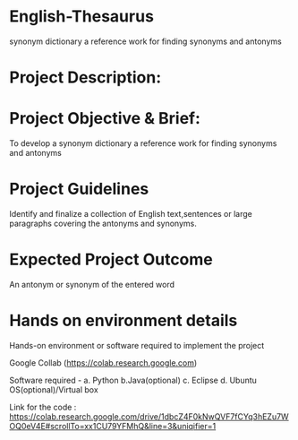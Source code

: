 # English-Thesaurus
 synonym dictionary a reference work for finding synonyms and antonyms
# Project Description:
# Project Objective & Brief:
To develop a synonym dictionary a reference work for finding synonyms and antonyms
# Project Guidelines
Identify and finalize a collection of English text,sentences or large paragraphs covering the antonyms and synonyms.
# Expected Project Outcome
An antonym or synonym of the entered word
# Hands on environment details
Hands-on environment or software required to implement the project

Google Collab (https://colab.research.google.com)

Software required - a. Python b.Java(optional) c. Eclipse d. Ubuntu OS(optional)/Virtual box

Link for the code : https://colab.research.google.com/drive/1dbcZ4F0kNwQVF7fCYq3hEZu7WOQ0eV4E#scrollTo=xx1CU79YFMhQ&line=3&uniqifier=1
